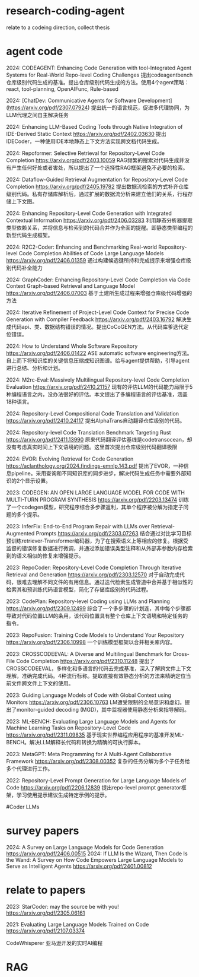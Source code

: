 # research-coding-agent
relate to a codeing direction, collect thesis

# agent code
2024: CODEAGENT: Enhancing Code Generation with tool-Integrated Agent Systems for Real-World Repo-level Coding Challenges
提出codeagentbench仓库级别代码生成的基准。提出仓库级别代码生成的方法。使用4个agent策略：react, tool-planning, OpenAIFunc, Rule-based

2024: [ChatDev: Communicative Agents for Software Development] (https://arxiv.org/pdf/2307.07924)
提出统一的语言规范，促进多代理协同，为LLM代理之间自主解决任务

2024: Enhancing LLM-Based Coding Tools through Native Integration of IDE-Derived Static Context https://arxiv.org/pdf/2402.03630
提出IDECoder，一种使用IDE本地静态上下文方法实现跨文档代码生成。

2024: Repoformer: Selective Retrieval for Repository-Level Code Completion https://arxiv.org/pdf/2403.10059
RAG频繁的搜索对代码生成并没有产生任何好处或者害处，所以提出了一个选择性RAG框架避免不必要的检索。

2024: Dataflow-Guided Retrieval Augmentation for Repository-Level Code Completion https://arxiv.org/pdf/2405.19782
提出数据流检索的方式补齐仓库级别代码。私有存储库解析后，通过扩展的数据流分析来建立他们的关系，行程存储上下文图。

2024: Enhancing Repository-Level Code Generation with Integrated Contextual Information https://arxiv.org/pdf/2406.03283
利用静态分析器提取类型依赖关系，并将信息与检索到的代码合并作为全面的提醒。即静态类型编程的新型代码生成框架。

2024: R2C2-Coder: Enhancing and Benchmarking Real-world Repository-level Code Completion Abilities of Code Large Language Models https://arxiv.org/pdf/2406.01359
通过构建候选键所持和完成提示来增强仓库级别代码补全能力

2024: GraphCoder: Enhancing Repository-Level Code Completion via Code Context Graph-based Retrieval and Language Model https://arxiv.org/pdf/2406.07003
基于土建所生成过程来增强仓库级代码增强的方法

2024: Iterative Refinement of Project-Level Code Context for Precise Code Generation with Compiler Feedback https://arxiv.org/pdf/2403.16792
解决生成代码api、类、数据结构错误的情况。提出CoCoGEN方法。从代码库爹迭代定位错误。

2024: How to Understand Whole Software Repository https://arxiv.org/pdf/2406.01422
ASE automatic software engineering方法。
自上而下将知识库的关键信息压缩成知识图谱。给与agent提供帮助，引导agent进行总结、分析和计划。

2024: M2rc-Eval: Massively Multilingual Repository-level Code Completion Evaluation https://arxiv.org/pdf/2410.21157
现有的评估LLM的代码能力局限于5种编程语言之内，没办法很好的评估。本文提出了多编程语言的评估基准，涵盖18种语言。

2024: Repository-Level Compositional Code Translation and Validation https://arxiv.org/pdf/2410.24117
提出AlphaTrans自动翻译仓库级别的代码。

2024: Repository-level Code Translation Benchmark Targeting Rust https://arxiv.org/pdf/2411.13990
原来代码翻译评估基线是codetransocean，却没有考虑真实时间上下文语境的问题。这里首次提出仓库级别代码翻译极限

2024: EVOR: Evolving Retrieval for Code Generation https://aclanthology.org/2024.findings-emnlp.143.pdf
提出了EVOR，一种信息pipeline。采用查询和不同知识库的同步进步，解决代码生成任务中需要外部知识的2个显示设置。

2023: CODEGEN: AN OPEN LARGE LANGUAGE MODEL FOR
CODE WITH MULTI-TURN PROGRAM SYNTHESIS https://arxiv.org/pdf/2203.13474
训练了一个codegen模型，研究程序综合多步骤返利，其单个程序被分解为指定子问题的多个提示。

2023: InferFix: End-to-End Program Repair with LLMs over Retrieval-Augmented Prompts https://arxiv.org/pdf/2303.07263
结合通过对比学习目标预训练retriever-Transformer编码器，为了在搜索语义上等相应的修复。根据受监督的错误修复数据进行微调，并通过添加错误类型注释和从外部非参数内存检索到的语义相似的修复来增强提示。

2023: RepoCoder: Repository-Level Code Completion Through Iterative Retrieval and Generation https://arxiv.org/pdf/2303.12570
对于自动完成代码，很难去理解不同文件的有用信息。通过迭代检索生成管道中合并基于相似性的检索其和预训练代码语言模型，简化了存储库级别的代码过程。

2023: CodePlan: Repository-level Coding using LLMs and Planning https://arxiv.org/pdf/2309.12499
综合了一个多步骤的计划连，其中每个步骤都导致对代码位置LLM的条用，该代码位置具有整个仓库上下文语境和特定任务的指令。

2023: RepoFusion: Training Code Models to Understand Your Repository https://arxiv.org/pdf/2306.10998
一个训练模型框架以合并相关库内容。

2023: CROSSCODEEVAL: A Diverse and Multilingual
Benchmark for Cross-File Code Completion https://arxiv.org/pdf/2310.11248
提出了CROSSCODEEVAL，多样化和多语言的代码去完成基准，深入了解跨文件上下文理解，准确完成代码。4种流行标称。提取直接有效静态分析的方法来精确定位当前文件跨文件上下文的使用。

2023: Guiding Language Models of Code with Global Context using Monitors https://arxiv.org/pdf/2306.10763 
LM遭受限制的全局意识和虚幻。提出了monitor-guided decoding (MGD)，其中监视器使用静态分析来指导解码。

2023: ML-BENCH: Evaluating Large Language Models and Agents for Machine Learning Tasks on Repository-Level Code https://arxiv.org/pdf/2311.09835
基于现实世界编程应用程序的基准开发ML-BENCH。解决LLM解释长代码和转换为精确的可执行脚本。

2023: MetaGPT: Meta Programming for A Multi-Agent Collaborative Framework https://arxiv.org/pdf/2308.00352
复杂的任务分解为多个子任务给多个代理进行工作。

2022: Repository-Level Prompt Generation for Large Language Models of Code https://arxiv.org/pdf/2206.12839
提出repo-level prompt generator框架，学习使用提示建议生成特定示例的提示。

#Coder LLMs



# survey papers
2024: A Survey on Large Language Models for Code Generation https://arxiv.org/pdf/2406.00515
2024: If LLM Is the Wizard, Then Code Is the Wand: A Survey on How Code Empowers Large Language Models to Serve as Intelligent Agents https://arxiv.org/pdf/2401.00812


# relate to papers
2023: StarCoder: may the source be with you! https://arxiv.org/pdf/2305.06161

2021: Evaluating Large Language Models Trained on Code https://arxiv.org/pdf/2107.03374

CodeWhisperer 
亚马逊开发的实时AI编程

# RAG
